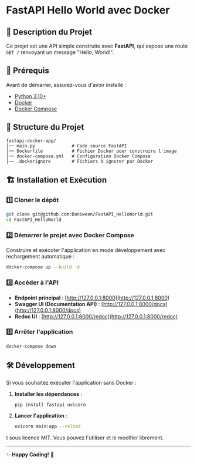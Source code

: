 # FastAPI Hello World avec Docker

## 📌 Description du Projet
Ce projet est une API simple construite avec **FastAPI**, qui expose une route `GET /` renvoyant un message "Hello, World!".

## 🚀 Prérequis
Avant de démarrer, assurez-vous d'avoir installé :

- [Python 3.10+](https://www.python.org/downloads/)
- [Docker](https://www.docker.com/get-started)
- [Docker Compose](https://docs.docker.com/compose/install/)

## 📂 Structure du Projet
```
fastapi-docker-app/
│── main.py              # Code source FastAPI
│── Dockerfile           # Fichier Docker pour construire l'image
│── docker-compose.yml   # Configuration Docker Compose
│── .dockerignore        # Fichiers à ignorer par Docker
```

## 🏗️ Installation et Exécution

### 1️⃣ Cloner le dépôt
```bash
git clone git@github.com:Daniween/FastAPI_HelloWorld.git
cd FastAPI_HelloWorld
```

### 2️⃣ Démarrer le projet avec Docker Compose
Construire et exécuter l'application en mode développement avec rechargement automatique :
```bash
docker-compose up --build -d
```

### 3️⃣ Accéder à l'API
- **Endpoint principal** : [http://127.0.0.1:8000](http://127.0.0.1:8000)
- **Swagger UI (Documentation API)** : [http://127.0.0.1:8000/docs](http://127.0.0.1:8000/docs)
- **Redoc UI** : [http://127.0.0.1:8000/redoc](http://127.0.0.1:8000/redoc)


### 5️⃣ Arrêter l'application
```bash
docker-compose down
```

## 🛠️ Développement
Si vous souhaitez exécuter l'application sans Docker :

1. **Installer les dépendances** :
   ```bash
   pip install fastapi uvicorn
   ```
2. **Lancer l'application** :
   ```bash
   uvicorn main:app --reload
   ```
t sous licence MIT. Vous pouvez l'utiliser et le modifier librement.

---
✨ **Happy Coding!** 🚀

